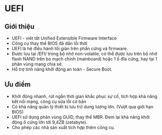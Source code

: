 # UEFI
## Giới thiệu

* UEFI - viêt tắt Unified Extensible Firmware Interface
* Công cụ thay thế BIOS đã dần lỗi thời
* UEFI là hệ điều hành tối giản trên phần cứng và firmware.
* Được lưu tại /EFI/ trong bộ nhớ non-volatile, có thể được lưu trên bộ nhớ flash NAND trên bo mạch chính (mainboard) hoặc 1 ổ đĩa cứng, hay tại 1 phân vùng mạng chia sẻ.
* Hỗ trợ tính năng khởi động an toàn - Secure Boot.
## Ưu điểm

* Khởi động nhanh, rút ngắn thời gian khắc phục sự cố, tích hợp khả năng kết nối mạng, công cụ sửa lỗi cơ bản
* Có khả năng quản lý thiết bị lưu trữ dung lượng lớn. (Vượt qua giới hạn BIOS)
* UEFI sử dụng phân vùng GUID, thay thế MBR. Đem lại khả năng khởi động ổ cứng lớn tới 9,4ZB (zetabyte).
* Cho phép các nhà sản xuất tích hợp thêm công cụ.